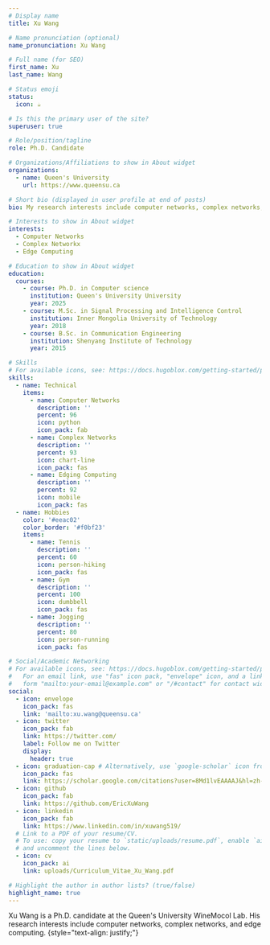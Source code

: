```yaml
---
# Display name
title: Xu Wang

# Name pronunciation (optional)
name_pronunciation: Xu Wang

# Full name (for SEO)
first_name: Xu
last_name: Wang

# Status emoji
status:
  icon: ☕️

# Is this the primary user of the site?
superuser: true

# Role/position/tagline
role: Ph.D. Candidate

# Organizations/Affiliations to show in About widget
organizations:
  - name: Queen's University
    url: https://www.queensu.ca

# Short bio (displayed in user profile at end of posts)
bio: My research interests include computer networks, complex networks, and edge computing.

# Interests to show in About widget
interests:
  - Computer Networks
  - Complex Networkx
  - Edge Computing

# Education to show in About widget
education:
  courses:
    - course: Ph.D. in Computer science
      institution: Queen's University University
      year: 2025
    - course: M.Sc. in Signal Processing and Intelligence Control 
      institution: Inner Mongolia University of Technology
      year: 2018
    - course: B.Sc. in Communication Engineering 
      institution: Shenyang Institute of Technology
      year: 2015

# Skills
# For available icons, see: https://docs.hugoblox.com/getting-started/page-builder/#icons
skills:
  - name: Technical
    items:
      - name: Computer Networks
        description: ''
        percent: 96
        icon: python
        icon_pack: fab
      - name: Complex Networks
        description: ''
        percent: 93
        icon: chart-line
        icon_pack: fas
      - name: Edging Computing
        description: ''
        percent: 92
        icon: mobile
        icon_pack: fas
  - name: Hobbies
    color: '#eeac02'
    color_border: '#f0bf23'
    items:
      - name: Tennis
        description: ''
        percent: 60
        icon: person-hiking
        icon_pack: fas
      - name: Gym
        description: ''
        percent: 100
        icon: dumbbell
        icon_pack: fas
      - name: Jogging
        description: ''
        percent: 80
        icon: person-running
        icon_pack: fas

# Social/Academic Networking
# For available icons, see: https://docs.hugoblox.com/getting-started/page-builder/#icons
#   For an email link, use "fas" icon pack, "envelope" icon, and a link in the
#   form "mailto:your-email@example.com" or "/#contact" for contact widget.
social:
  - icon: envelope
    icon_pack: fas
    link: 'mailto:xu.wang@queensu.ca'
  - icon: twitter
    icon_pack: fab
    link: https://twitter.com/
    label: Follow me on Twitter
    display:
      header: true
  - icon: graduation-cap # Alternatively, use `google-scholar` icon from `ai` icon pack
    icon_pack: fas
    link: https://scholar.google.com/citations?user=8Md1lvEAAAAJ&hl=zh-CN
  - icon: github
    icon_pack: fab
    link: https://github.com/EricXuWang
  - icon: linkedin
    icon_pack: fab
    link: https://www.linkedin.com/in/xuwang519/
  # Link to a PDF of your resume/CV.
  # To use: copy your resume to `static/uploads/resume.pdf`, enable `ai` icons in `params.yaml`,
  # and uncomment the lines below.
  - icon: cv
    icon_pack: ai
    link: uploads/Curriculum_Vitae_Xu_Wang.pdf

# Highlight the author in author lists? (true/false)
highlight_name: true
---
```


Xu Wang is a Ph.D. candidate at the Queen's University WineMocol Lab. His research interests include computer networks, complex networks, and edge computing.
{style="text-align: justify;"}

